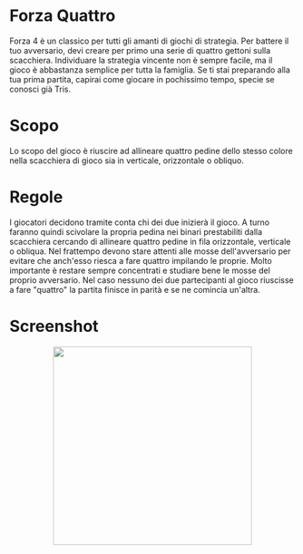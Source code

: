 # Forza Quattro
Forza 4 è un classico per tutti gli amanti di giochi di strategia. Per battere il tuo avversario, devi creare per primo una serie di quattro gettoni sulla scacchiera. Individuare la strategia vincente non è sempre facile, ma il gioco è abbastanza semplice per tutta la famiglia. Se ti stai preparando alla tua prima partita, capirai come giocare in pochissimo tempo, specie se conosci già Tris.

# Scopo
Lo scopo del gioco è riuscire ad allineare quattro pedine dello stesso colore nella scacchiera di gioco sia in verticale, orizzontale o obliquo.

# Regole
I giocatori decidono tramite conta chi dei due inizierà il gioco. A turno faranno quindi scivolare la propria pedina nei binari prestabiliti dalla scacchiera cercando di allineare quattro pedine in fila orizzontale, verticale o obliqua. Nel frattempo devono stare attenti alle mosse dell'avversario per evitare che anch'esso riesca a fare quattro impilando le proprie. Molto importante è restare sempre concentrati e studiare bene le mosse del proprio avversario. Nel caso nessuno dei due partecipanti al gioco riuscisse a fare "quattro" la partita finisce in parità e se ne comincia un'altra.

# Screenshot
<p align="center">
<img width="350" src="https://github.com/HasnatMuhammad104/ForzaQuattro/assets/124881407/a6a0d24f-aeb7-4136-936e-e8da13e2048e">
</p>


